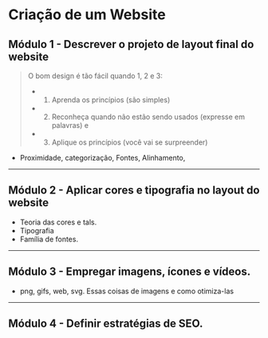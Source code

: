 # Criação de um Website

## Módulo 1 - Descrever o projeto de layout final do website
> O bom design é tão fácil quando 1, 2 e 3: 
> * 1. Aprenda os princípios (são simples)
> * 2. Reconheça quando não estão sendo usados (expresse em palavras) e
> * 3. Aplique os princípios (você vai se surpreender)
* Proximidade, categorização, Fontes, Alinhamento, 
---
## Módulo 2 - Aplicar cores e tipografia no layout do website
* Teoria das cores e tals.
* Tipografia
* Família de fontes.
---
## Módulo 3 - Empregar imagens, ícones e vídeos.
* png, gifs, web, svg. Essas coisas de imagens e como otimiza-las
---
## Módulo 4 - Definir estratégias de SEO.

